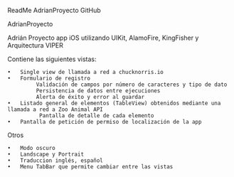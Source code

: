ReadMe AdrianProyecto GitHub

AdrianProyecto

Adrián Proyecto app iOS utilizando UIKit, AlamoFire, KingFisher y Arquitectura VIPER

Contiene las siguientes vistas:

	•	Single view de llamada a red a chucknorris.io
	•	Formulario de registro
             Validación de campos por número de caracteres y tipo de dato
             Persistencia de datos entre ejecuciones
             Alerta de éxito y error al guardar
	•	Listado general de elementos (TableView) obtenidos mediante una llamada a red a Zoo Animal API
              Pantalla de detalle de cada elemento
	•	Pantalla de petición de permiso de localización de la app

Otros

	•	Modo oscuro
	•	Landscape y Portrait
	•	Traduccion inglés, español
	•	Menu TabBar que permite cambiar entre las vistas

